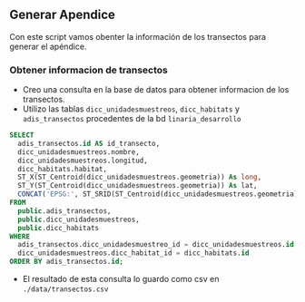 ## Generar Apendice 

Con este script vamos obenter la información de los transectos para generar el apéndice. 

### Obtener informacion de transectos

* Creo una consulta en la base de datos para obtener informacion de los transectos. 
* Utilizo las tablas `dicc_unidadesmuestreos`, `dicc_habitats` y `adis_transectos` procedentes de la bd `linaria_desarrollo`

```sql 
SELECT 
  adis_transectos.id AS id_transecto,
  dicc_unidadesmuestreos.nombre, 
  dicc_unidadesmuestreos.longitud, 
  dicc_habitats.habitat,
  ST_X(ST_Centroid(dicc_unidadesmuestreos.geometria)) As long,
  ST_Y(ST_Centroid(dicc_unidadesmuestreos.geometria)) As lat,
  CONCAT('EPSG:', ST_SRID(ST_Centroid(dicc_unidadesmuestreos.geometria))) AS Datum
FROM 
  public.adis_transectos, 
  public.dicc_unidadesmuestreos, 
  public.dicc_habitats
WHERE 
  adis_transectos.dicc_unidadesmuestreo_id = dicc_unidadesmuestreos.id AND
  dicc_unidadesmuestreos.dicc_habitat_id = dicc_habitats.id
ORDER BY adis_transectos.id;
```

* El resultado de esta consulta lo guardo como csv en `./data/transectos.csv`